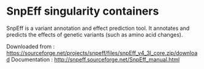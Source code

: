 # SnpEff singularity containers

SnpEff is a variant annotation and effect prediction tool. It annotates and predicts the effects of genetic variants (such as amino acid changes).


Downloaded from :  https://sourceforge.net/projects/snpeff/files/snpEff_v4_3l_core.zip/download
Documentation   :  http://snpeff.sourceforge.net/SnpEff_manual.html